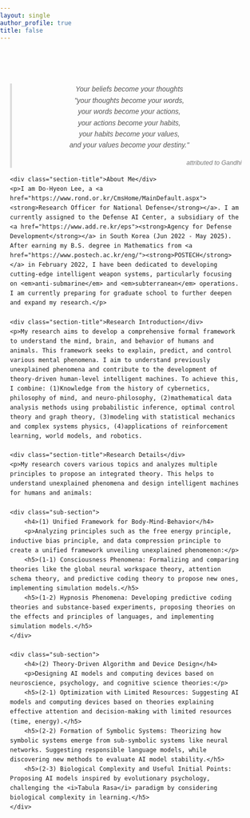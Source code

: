 ```yaml
---
layout: single
author_profile: true
title: false
---
```


<html lang="en">
<head>
<meta charset="UTF-8">
<meta name="viewport" content="width=device-width, initial-scale=1.0">
<title>Research Overview</title>
<style>
    body {
        font-family: 'Arial', sans-serif;
        line-height: 1.6;
        /* color: #333; */
        margin: 0;
        padding: 0;
    }
    .container {
        max-width: 800px;
        margin: 50px auto;
        padding: 20px;
    }
    .quote-container {
            text-align: center;
            font-size: 1.0em;
            font-style: italic;
            color: #555;
            margin-bottom: 20px;
            border-left: 4px solid #ddd;
            padding-left: 10px;
            max-width: 600px;
            margin: 0 auto;
        }
    .quote-source {
        text-align: right;
        font-size: 0.9em;
        margin-top: 10px;
        color: #777;
    }
    .section-title {
        font-size: 1.5em;
        margin-bottom: 10px;
        color: #444;
    }
    .sub-section {
        margin-bottom: 20px;
    }
    h3 {
        color: #555;
    }
</style>
</head>
<body>
<div class="container">
    <div class="quote-container">
        <p>Your beliefs become your thoughts<br>
        "your thoughts become your words,<br>
        your words become your actions,<br>
        your actions become your habits,<br>
        your habits become your values,<br>
        and your values become your destiny."</p>
        <div class="quote-source">
            attributed to Gandhi
        </div>
    </div>
    
    <div class="section-title">About Me</div>
    <p>I am Do-Hyeon Lee, a <a href="https://www.rond.or.kr/CmsHome/MainDefault.aspx"><strong>Research Officer for National Defense</strong></a>. I am currently assigned to the Defense AI Center, a subsidiary of the <a href="https://www.add.re.kr/eps"><strong>Agency for Defense Development</strong></a> in South Korea (Jun 2022 - May 2025). After earning my B.S. degree in Mathematics from <a href="https://www.postech.ac.kr/eng/"><strong>POSTECH</strong></a> in February 2022, I have been dedicated to developing cutting-edge intelligent weapon systems, particularly focusing on <em>anti-submarine</em> and <em>subterranean</em> operations. I am currently preparing for graduate school to further deepen and expand my research.</p>
    
    <div class="section-title">Research Introduction</div>
    <p>My research aims to develop a comprehensive formal framework to understand the mind, brain, and behavior of humans and animals. This framework seeks to explain, predict, and control various mental phenomena. I aim to understand previously unexplained phenomena and contribute to the development of theory-driven human-level intelligent machines. To achieve this, I combine: (1)Knowledge from the history of cybernetics, philosophy of mind, and neuro-philosophy, (2)mathematical data analysis methods using probabilistic inference, optimal control theory and graph theory, (3)modeling with statistical mechanics and complex systems physics, (4)applications of reinforcement learning, world models, and robotics.
    
    <div class="section-title">Research Details</div>
    <p>My research covers various topics and analyzes multiple principles to propose an integrated theory. This helps to understand unexplained phenomena and design intelligent machines for humans and animals:
    
    <div class="sub-section">
        <h4>(1) Unified Framework for Body-Mind-Behavior</h4>
        <p>Analyzing principles such as the free energy principle, inductive bias principle, and data compression principle to create a unified framework unveiling unexplained phenomenon:</p>
        <h5>(1-1) Consciousness Phenomena: Formalizing and comparing theories like the global neural workspace theory, attention schema theory, and predictive coding theory to propose new ones, implementing simulation models.</h5>
        <h5>(1-2) Hypnosis Phenomena: Developing predictive coding theories and substance-based experiments, proposing theories on the effects and principles of languages, and implementing simulation models.</h5>
    </div>
    
    <div class="sub-section">
        <h4>(2) Theory-Driven Algorithm and Device Design</h4>
        <p>Designing AI models and computing devices based on neuroscience, psychology, and cognitive science theories:</p>
        <h5>(2-1) Optimization with Limited Resources: Suggesting AI models and computing devices based on theories explaining effective attention and decision-making with limited resources (time, energy).</h5>
        <h5>(2-2) Formation of Symbolic Systems: Theorizing how symbolic systems emerge from sub-symbolic systems like neural networks. Suggesting responsible language models, while discovering new methods to evaluate AI model stability.</h5>
        <h5>(2-3) Biological Complexity and Useful Initial Points: Proposing AI models inspired by evolutionary psychology, challenging the <i>Tabula Rasa</i> paradigm by considering biological complexity in learning.</h5>
    </div>